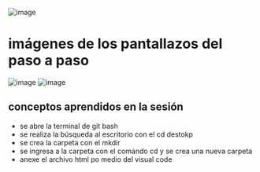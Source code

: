 ![image](https://user-images.githubusercontent.com/88439954/142899249-5c1f9352-400a-48da-84f0-9c58ea43c479.png)

# imágenes de los pantallazos del paso a paso 

![image](https://user-images.githubusercontent.com/88439954/142899531-761ed1bb-fb0d-472c-b2cf-13c121d94220.png)
![image](https://user-images.githubusercontent.com/88439954/142899695-933bed98-9aa6-4b80-a244-d32e193a353e.png)

## conceptos aprendidos en la sesión 

- se abre la terminal de git bash
- se realiza la búsqueda al escritorio con el cd destokp
- se crea la carpeta con el mkdir
- se ingresa a la carpeta con el comando cd y se crea una nueva carpeta
- anexe el archivo html po medio del visual code
